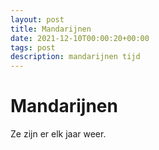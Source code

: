```yaml
---
layout: post
title: Mandarijnen
date: 2021-12-10T00:00:20+00:00
tags: post
description: mandarijnen tijd
---
```

# Mandarijnen

Ze zijn er elk jaar weer.
